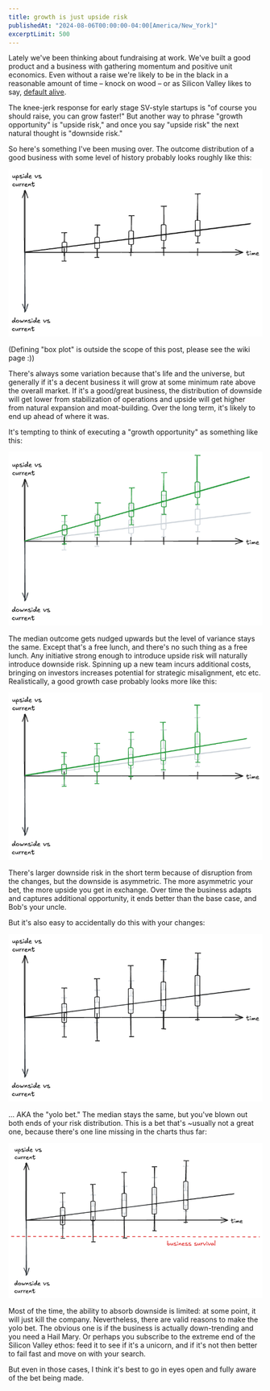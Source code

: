 ```yaml
---
title: growth is just upside risk
publishedAt: "2024-08-06T00:00:00-04:00[America/New_York]"
excerptLimit: 500
---
```


Lately we've been thinking about fundraising at work.  We've built a good product and a business with gathering momentum
and positive unit economics.  Even without a raise we're likely to be in the black in a reasonable amount of time –
knock on wood – or as Silicon Valley likes to say, [default alive](https://paulgraham.com/aord.html).

The knee-jerk response for early stage SV-style startups is "of course you should raise, you can grow faster!" But
another way to phrase "growth opportunity" is "upside risk," and once you say "upside risk" the next natural thought is
"downside risk."

So here's something I've been musing over.  The outcome distribution of a good business with some level of history
probably looks roughly like this:

![plot 1](./assets/1.png)

(Defining "box plot" is outside the scope of this post, please see the wiki page :))

There's always some variation because that's life and the universe, but generally if it's a decent business it will grow
at some minimum rate above the overall market.  If it's a good/great business, the distribution of downside will get
lower from stabilization of operations and upside will get higher from natural expansion and moat-building.  Over the
long term, it's likely to end up ahead of where it was.

It's tempting to think of executing a "growth opportunity" as something like this:

![plot 2](./assets/2.png)

The median outcome gets nudged upwards but the level of variance stays the same.  Except that's a free lunch, and
there's no such thing as a free lunch.  Any initiative strong enough to introduce upside risk will naturally introduce
downside risk.  Spinning up a new team incurs additional costs, bringing on investors increases potential for strategic
misalignment, etc etc.  Realistically, a good growth case probably looks more like this:

![plot 3](./assets/3.png)

There's larger downside risk in the short term because of disruption from the changes, but the downside is asymmetric.
The more asymmetric your bet, the more upside you get in exchange.  Over time the business adapts and captures
additional opportunity, it ends better than the base case, and Bob's your uncle.

But it's also easy to accidentally do this with your changes:

![plot 4](./assets/4.png)

... AKA the "yolo bet."  The median stays the same, but you've blown out both ends of your risk distribution.  This is a
bet that's ~usually not a great one, because there's one line missing in the charts thus far:

![plot 5](./assets/5.png)

Most of the time, the ability to absorb downside is limited: at some point, it will just kill the company.
Nevertheless, there are valid reasons to make the yolo bet. The obvious one is if the business is actually down-trending
and you need a Hail Mary.  Or perhaps you subscribe to the extreme end of the Silicon Valley ethos: feed it to see if
it's a unicorn, and if it's not then better to fail fast and move on with your search.

But even in those cases, I think it's best to go in eyes open and fully aware of the bet being made.
